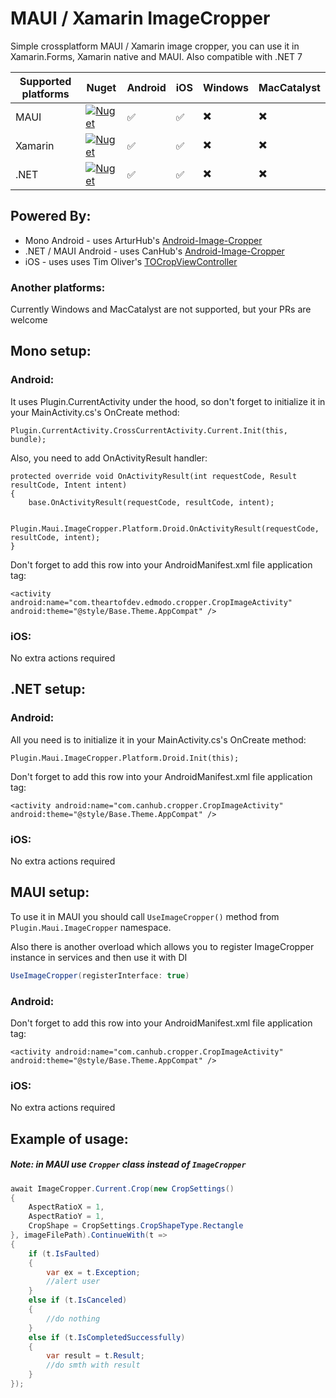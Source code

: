 # MAUI / Xamarin ImageCropper
Simple crossplatform MAUI / Xamarin image cropper, you can use it in Xamarin.Forms, Xamarin native and MAUI. Also compatible with .NET 7

| Supported platforms | Nuget | Android | iOS | Windows | MacCatalyst |
|---------------------|---------------|---------|-----|---------|-------------|
| MAUI                | [![Nuget](https://img.shields.io/nuget/v/Plugin.Maui.ImageCropper)](https://www.nuget.org/packages/Plugin.Maui.ImageCropper)                 | :white_check_mark: | :white_check_mark: | :heavy_multiplication_x: | :heavy_multiplication_x: |
| Xamarin             | [![Nuget](https://img.shields.io/nuget/v/Xamarin.Controls.ImageCropper)](https://www.nuget.org/packages/Xamarin.Controls.ImageCropper/1.0.1) | :white_check_mark: | :white_check_mark: | :heavy_multiplication_x: | :heavy_multiplication_x: |
| .NET                | [![Nuget](https://img.shields.io/nuget/v/Xamarin.Controls.ImageCropper)](https://www.nuget.org/packages/Xamarin.Controls.ImageCropper)       | :white_check_mark: | :white_check_mark: | :heavy_multiplication_x: | :heavy_multiplication_x: |

## Powered By:

* Mono Android - uses ArturHub's [Android-Image-Cropper](https://github.com/ArthurHub/Android-Image-Cropper)
* .NET / MAUI Android - uses CanHub's [Android-Image-Cropper](https://github.com/CanHub/Android-Image-Cropper)
* iOS - uses uses Tim Oliver's [TOCropViewController](https://github.com/TimOliver/TOCropViewController)

### Another platforms:
Currently Windows and MacCatalyst are not supported, but your PRs are welcome

## Mono setup:
### Android:
It uses Plugin.CurrentActivity under the hood, so don't forget to initialize it in your MainActivity.cs's OnCreate method:

    Plugin.CurrentActivity.CrossCurrentActivity.Current.Init(this, bundle);

Also, you need to add OnActivityResult handler:

    protected override void OnActivityResult(int requestCode, Result resultCode, Intent intent)
    {
        base.OnActivityResult(requestCode, resultCode, intent);

        Plugin.Maui.ImageCropper.Platform.Droid.OnActivityResult(requestCode, resultCode, intent);
    }

Don't forget to add this row into your AndroidManifest.xml file application tag:

    <activity android:name="com.theartofdev.edmodo.cropper.CropImageActivity" android:theme="@style/Base.Theme.AppCompat" />

### iOS:
No extra actions required

## .NET setup:
### Android:
All you need is to initialize it in your MainActivity.cs's OnCreate method:

    Plugin.Maui.ImageCropper.Platform.Droid.Init(this);

Don't forget to add this row into your AndroidManifest.xml file application tag:

    <activity android:name="com.canhub.cropper.CropImageActivity" android:theme="@style/Base.Theme.AppCompat" />

### iOS:
No extra actions required

## MAUI setup:
To use it in MAUI you should call ```UseImageCropper()``` method from ```Plugin.Maui.ImageCropper``` namespace.

Also there is another overload which allows you to register ImageCropper instance in services and then use it with DI

```csharp
UseImageCropper(registerInterface: true)
```

### Android:
Don't forget to add this row into your AndroidManifest.xml file application tag:

    <activity android:name="com.canhub.cropper.CropImageActivity" android:theme="@style/Base.Theme.AppCompat" />

### iOS:
No extra actions required

## Example of usage:

##### Note: in MAUI use ```Cropper``` class instead of ```ImageCropper```

```csharp
await ImageCropper.Current.Crop(new CropSettings()
{
    AspectRatioX = 1,
    AspectRatioY = 1,
    CropShape = CropSettings.CropShapeType.Rectangle
}, imageFilePath).ContinueWith(t =>
{
    if (t.IsFaulted)
    {
        var ex = t.Exception;
        //alert user
    }
    else if (t.IsCanceled)
    {
        //do nothing
    }
    else if (t.IsCompletedSuccessfully)
    {
        var result = t.Result;
        //do smth with result
    }
});
```